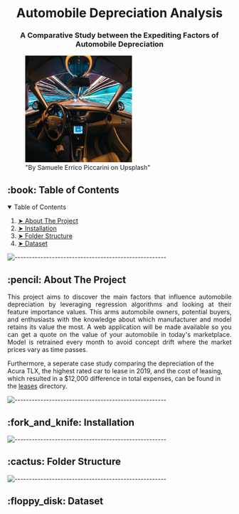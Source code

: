 <h1 align="center"> Automobile Depreciation Analysis </h1>
<h3 align="center"> A Comparative Study between the Expediting Factors of Automobile Depreciation </h3> 
<p align="center"> 
  <figure>
    <img src="images/cover_image.jpeg" alt="Car Photo" width="240px" height="240px">
    <figcaption>"By Samuele Errico Piccarini on Upsplash"</figcaption>
  </figure>
</p>

<!-- TABLE OF CONTENTS -->
<h2 id="table-of-contents"> :book: Table of Contents</h2>

<details open="open">
  <summary>Table of Contents</summary>
  <ol>
    <li><a href="#about-the-project"> ➤ About The Project</a></li>
    <li><a href="#installation"> ➤ Installation</a></li>
    <li><a href="#folder-structure"> ➤ Folder Structure</a></li>
    <li><a href="#dataset"> ➤ Dataset</a></li>
  </ol>
</details>

![-----------------------------------------------------](https://raw.githubusercontent.com/andreasbm/readme/master/assets/lines/rainbow.png)

<!-- ABOUT THE PROJECT -->
<h2 id="about-the-project"> :pencil: About The Project</h2>

<p align="justify"> 
This project aims to discover the main factors that influence automobile depreciation by leveraging 
regression algorithms and looking at their feature importance values.  This arms automobile owners, potential 
buyers, and enthusiasts with the knowledge about which manufacturer and model retains its value the most.  
A web application will be made available so you can get a quote on the value of your automobile in today's 
marketplace.  Model is retrained every month to avoid concept drift where the market prices vary as time passes.

Furthermore, a seperate case study comparing the depreciation of the Acura TLX, the highest rated car to lease in 2019, 
and the cost of leasing, which resulted in a $12,000 difference in total expenses, can be found 
in the [leases](https://github.com/lukenew2/automobile-depreciation/tree/master/leases) directory.
</p>

![-----------------------------------------------------](https://raw.githubusercontent.com/andreasbm/readme/master/assets/lines/rainbow.png)

<!-- INSTALLATION -->
<h2 id="installation"> :fork_and_knife: Installation</h2>

![-----------------------------------------------------](https://raw.githubusercontent.com/andreasbm/readme/master/assets/lines/rainbow.png)

<!-- :paw_prints:-->
<!-- FOLDER STRUCTURE -->
<h2 id="folder-structure"> :cactus: Folder Structure</h2>
 

![-----------------------------------------------------](https://raw.githubusercontent.com/andreasbm/readme/master/assets/lines/rainbow.png)

<!-- DATASET -->
<h2 id="dataset"> :floppy_disk: Dataset</h2>